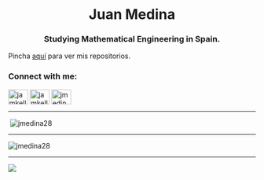 
<h1 align="center">Juan Medina</h1>
<h3 align="center">Studying Mathematical Engineering in Spain.</h3>


Pincha [aquí](https://matias.ma/nsfw/) para ver mis repositorios.


<h3 align="left">Connect with me:</h3>
<p align="left">
<a href="https://twitter.com/jamkell2867" target="blank"><img align="center" src="https://raw.githubusercontent.com/rahuldkjain/github-profile-readme-generator/master/src/images/icons/Social/twitter.svg" alt="jamkell2867" height="30" width="40" /></a>
<a href="https://instagram.com/jamkell2867" target="blank"><img align="center" src="https://raw.githubusercontent.com/rahuldkjain/github-profile-readme-generator/master/src/images/icons/Social/instagram.svg" alt="jamkell2867" height="30" width="40" /></a>
<a href="https://codeforces.com/profile/jmedina28" target="blank"><img align="center" src="https://raw.githubusercontent.com/rahuldkjain/github-profile-readme-generator/master/src/images/icons/Social/codeforces.svg" alt="jmedina28" height="30" width="40" /></a>
</p>

---

<p>&nbsp;<img align="center" src="https://github-readme-stats.vercel.app/api?username=jmedina28&show_icons=true&theme=dark&locale=es" alt="jmedina28" /></p>

---

<p><img align="center" src="https://github-readme-streak-stats.herokuapp.com/?user=jmedina28&theme=dark" alt="jmedina28" /></p>

---

![](https://github-readme-stats.vercel.app/api/top-langs/?username=jmedina28&layout=compact&show_icons=true&&title_color=FFFFFF&text_color=FFFFFF&bg_color=131313&border_radius=8px&border_color=FFFFFF&icon_color=5865F2&card_width=445px)
